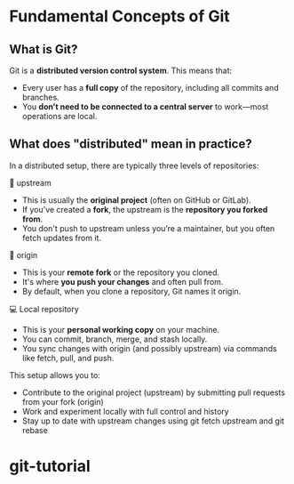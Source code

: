 # Fundamental Concepts of Git

## What is Git?

Git is a **distributed version control system**. This means that:
* Every user has a **full copy** of the repository, including all commits and branches. 
* You **don’t need to be connected to a central server** to work—most operations are local.

## What does "distributed" mean in practice?

In a distributed setup, there are typically three levels of repositories:

🔼 upstream

* This is usually the **original project** (often on GitHub or GitLab).
* If you've created a **fork**, the upstream is the **repository you forked from**.
* You don't push to upstream unless you’re a maintainer, but you often fetch updates from it.

🔁 origin

* This is your **remote fork** or the repository you cloned.
* It's where **you push your changes** and often pull from.
* By default, when you clone a repository, Git names it origin.

💻 Local repository

* This is your **personal working copy** on your machine.
* You can commit, branch, merge, and stash locally.
* You sync changes with origin (and possibly upstream) via commands like fetch, pull, and push.

This setup allows you to:

* Contribute to the original project (upstream) by submitting pull requests from your fork (origin)
* Work and experiment locally with full control and history
* Stay up to date with upstream changes using git fetch upstream and git rebase


# git-tutorial
